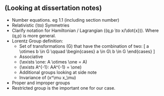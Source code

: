 <!--
@import "/dissertation/assets/custom.md"
 -->
## (Looking at dissertation notes)

 - Number equations. eg 1.1 (including section number)
 - Relativistic  \(\to\) Symmetries
 - Clarify notation for Hamiltonian / Lagrangian (\(q,p \to x/\dot{x}\)). Where \(q,p\) is more general.
 - Lorentz Group definition:
    - Set of transformations \(G\) that have the combination of two:
    \[
      a \otimes b \in G \qquad \begin{cases}
        a \in G\\ b \in G
      \end{cases}
    \]
    - Associative
    - \(\exists \one: A \otimes \one = A\)
    - \(\exists A^{-1}: AA^{-1} = \one\)
    - Additional groups looking at side note
    - Invariance of \(x^\mu x_\mu\)
 - Proper and improper groups
 - Restricted group is the important one for our case.
